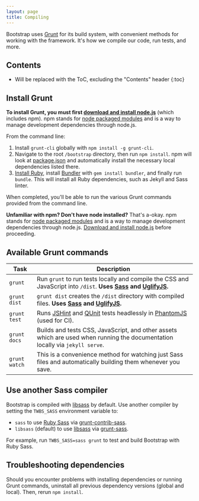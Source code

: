 ```yaml
---
layout: page
title: Compiling
---
```


Bootstrap uses [Grunt](http://gruntjs.com) for its build system, with convenient methods for working with the framework. It's how we compile our code, run tests, and more.

## Contents

* Will be replaced with the ToC, excluding the "Contents" header
{:toc}

## Install Grunt

**To install Grunt, you must first [download and install node.js](https://nodejs.org/download/)** (which includes npm). npm stands for [node packaged modules](http://npmjs.com/) and is a way to manage development dependencies through node.js.

From the command line:

1. Install `grunt-cli` globally with `npm install -g grunt-cli`.
2. Navigate to the root `/bootstrap` directory, then run `npm install`. npm will look at [package.json](https://github.com/twbs/bootstrap/blob/master/package.json) and automatically install the necessary local dependencies listed there.
3. [Install Ruby][install-ruby], install [Bundler][gembundler] with `gem install bundler`, and finally run `bundle`. This will install all Ruby dependencies, such as Jekyll and Sass linter.

When completed, you'll be able to run the various Grunt commands provided from the command line.

**Unfamiliar with npm? Don't have node installed?** That's a-okay. npm stands for [node packaged modules](http://npmjs.com/) and is a way to manage development dependencies through node.js. [Download and install node.js](https://nodejs.org/download/) before proceeding.

[install-ruby]: https://www.ruby-lang.org/en/documentation/installation/
[gembundler]: http://bundler.io/

## Available Grunt commands

| Task | Description |
| --- | --- |
| `grunt` | Run `grunt` to run tests locally and compile the CSS and JavaScript into `/dist`. **Uses [Sass](http://sass-lang.com/) and [UglifyJS](http://lisperator.net/uglifyjs/).** |
| `grunt dist` | `grunt dist` creates the `/dist` directory with compiled files. **Uses [Sass](http://sass-lang.com/) and [UglifyJS](http://lisperator.net/uglifyjs/).** |
| `grunt test` | Runs [JSHint](http://jshint.com) and [QUnit](http://qunitjs.com/) tests headlessly in [PhantomJS](http://phantomjs.org/) (used for CI). |
| `grunt docs` | Builds and tests CSS, JavaScript, and other assets which are used when running the documentation locally via `jekyll serve`. |
| `grunt watch` | This is a convenience method for watching just Sass files and automatically building them whenever you save. |

## Use another Sass compiler

Bootstrap is compiled with [libsass][libsass] by default. Use another compiler by setting the `TWBS_SASS` environment variable to:

* `sass` to use [Ruby Sass][ruby-sass] via [grunt-contrib-sass][grunt-contrib-sass].
* `libsass` (default) to use [libsass][libsass] via [grunt-sass][grunt-sass].

For example, run `TWBS_SASS=sass grunt` to test and build Bootstrap with Ruby Sass.

[ruby-sass]: https://github.com/sass/sass
[grunt-contrib-sass]: https://github.com/gruntjs/grunt-contrib-sass
[libsass]: https://github.com/sass/libsass
[grunt-sass]: https://github.com/sindresorhus/grunt-sass

## Troubleshooting dependencies

Should you encounter problems with installing dependencies or running Grunt commands, uninstall all previous dependency versions (global and local). Then, rerun `npm install`.
